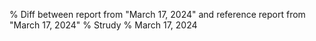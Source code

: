 % Diff between report from "March 17, 2024" and reference report from "March 17, 2024"
% Strudy
% March 17, 2024


